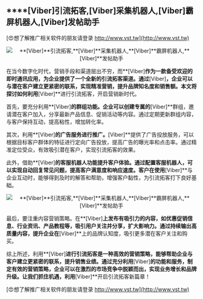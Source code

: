 ## ****[Viber]**引流拓客,**[Viber]**采集机器人,**[Viber]**霸屏机器人,**[Viber]**发帖助手**

[😍想了解推广相关软件的朋友请登录 http://www.vst.tw](http://www.vst.tw)

 <center><img src="https://vst.tw/MP4/tuiguang/png/2.png" alt="**[Viber]**引流拓客,**[Viber]**采集机器人,**[Viber]**霸屏机器人,**[Viber]**发帖助手"></center>

在当今数字化时代，营销手段和渠道层出不穷，而**[Viber]**作为一款备受欢迎的即时通讯应用，为企业提供了一个全新的引流拓客渠道。通过**[Viber]**，企业可以与潜在客户建立更紧密的联系，实现精准营销，提升品牌知名度和销售额。本文将探讨如何利用**[Viber]**进行引流拓客，开启营销新时代。

首先，要充分利用**[Viber]**的群组功能。企业可以创建专属的**[Viber]**群组，邀请潜在客户加入，分享最新产品信息、促销活动等内容。通过定期更新群组内容，与客户保持互动，提高粘性，增加转化率。

其次，利用**[Viber]**的广告服务进行推广。**[Viber]**提供了广告投放服务，可以根据目标客户群体的特征进行定向广告投放，提高广告的曝光率和点击率。通过精准定位受众，有效吸引潜在客户，实现引流拓客的效果。

此外，借助**[Viber]**的客服机器人功能提升客户体验。通过配置客服机器人，可以实现自动回复常见问题，提高客户满意度和响应速度。客户在使用**[Viber]**与企业互动时，能够得到及时的解答和帮助，增强客户黏性，为引流拓客打下良好基础。

 <center><img src="https://vst.tw/MP4/tuiguang/png/5.png" alt="**[Viber]**引流拓客,**[Viber]**采集机器人,**[Viber]**霸屏机器人,**[Viber]**发帖助手"></center>

最后，要注重内容营销策略。在**[Viber]**上发布有吸引力的内容，如优惠促销信息、行业资讯、产品教程等，吸引用户关注并分享，扩大影响力。通过持续输出高质量内容，提升企业在**[Viber]**上的品牌认知度，吸引更多潜在客户关注和购买。

综上所述，利用**[Viber]**进行引流拓客是一种高效的营销策略，能够帮助企业与客户建立更紧密的联系，提升销售业绩。通过充分利用**[Viber]**的功能和服务，制定有效的营销策略，企业可以在激烈的市场竞争中脱颖而出，实现业务增长和品牌升级。让我们抓住机遇，利用**[Viber]**开启引流拓客新篇章！

[😍想了解推广相关软件的朋友请登录 http://www.vst.tw](http://www.vst.tw)



